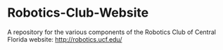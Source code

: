 # Robotics-Club-Website
A repository for the various components of the Robotics Club of Central Florida website: http://robotics.ucf.edu/
